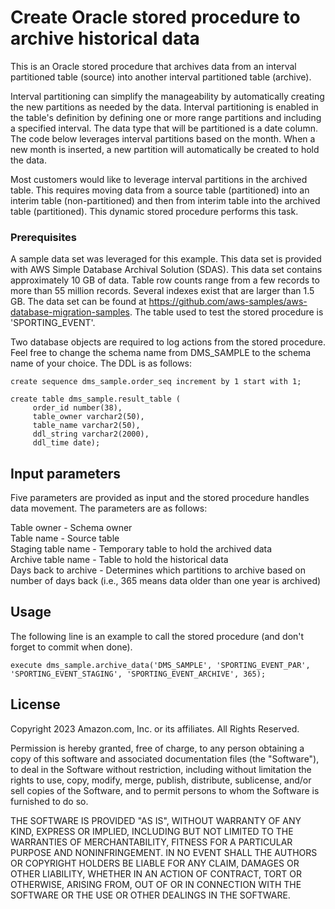 # Create Oracle stored procedure to archive historical data

This is an Oracle stored procedure that archives data from an interval partitioned table (source) into another interval partitioned table (archive).  

Interval partitioning can simplify the manageability by automatically creating the new partitions as needed by the data.  Interval partitioning is enabled in the table's definition by defining one or more range partitions and including a specified interval.  The data type that will be partitioned is a date column.  The code below leverages interval partitions based on the month.  When a new month is inserted, a new partition will automatically be created to hold the data.  

Most customers would like to leverage interval partitions in the archived table.  This requires moving data from a source table (partitioned) into an interim table (non-partitioned) and then from interim table into the archived table (partitioned).  This dynamic stored procedure performs this task. 

### Prerequisites

A sample data set was leveraged for this example.  This data set is provided with AWS Simple Database Archival Solution (SDAS).  This data set contains approximately 10 GB of data. Table row counts range from a few records to more than 55 million records. Several indexes exist that are larger than 1.5 GB. The data set can be found at https://github.com/aws-samples/aws-database-migration-samples.  The table used to test the stored procedure is 'SPORTING_EVENT'.


Two database objects are required to log actions from the stored procedure.  Feel free to change the schema name from DMS_SAMPLE to the schema name of your choice.  The DDL is as follows:

```
create sequence dms_sample.order_seq increment by 1 start with 1;
```

```
create table dms_sample.result_table (
     order_id number(38),
     table_owner varchar2(50),
     table_name varchar2(50),
     ddl_string varchar2(2000),
     ddl_time date);
```

## Input parameters

Five parameters are provided as input and the stored procedure handles data movement. The parameters are as follows:

  Table owner - Schema owner<br>
  Table name - Source table<br>
  Staging table name - Temporary table to hold the archived data<br>
  Archive table name - Table to hold the historical data<br>
  Days back to archive - Determines which partitions to archive based on number of days back (i.e., 365 means data older than one year is archived)<br>

## Usage

The following line is an example to call the stored procedure (and don't forget to commit when done).

```
execute dms_sample.archive_data('DMS_SAMPLE', 'SPORTING_EVENT_PAR', 'SPORTING_EVENT_STAGING', 'SPORTING_EVENT_ARCHIVE', 365);
```


## License
Copyright 2023 Amazon.com, Inc. or its affiliates. All Rights Reserved.

Permission is hereby granted, free of charge, to any person obtaining a copy of this
software and associated documentation files (the "Software"), to deal in the Software
without restriction, including without limitation the rights to use, copy, modify,
merge, publish, distribute, sublicense, and/or sell copies of the Software, and to
permit persons to whom the Software is furnished to do so.

THE SOFTWARE IS PROVIDED "AS IS", WITHOUT WARRANTY OF ANY KIND, EXPRESS OR IMPLIED,
INCLUDING BUT NOT LIMITED TO THE WARRANTIES OF MERCHANTABILITY, FITNESS FOR A
PARTICULAR PURPOSE AND NONINFRINGEMENT. IN NO EVENT SHALL THE AUTHORS OR COPYRIGHT
HOLDERS BE LIABLE FOR ANY CLAIM, DAMAGES OR OTHER LIABILITY, WHETHER IN AN ACTION
OF CONTRACT, TORT OR OTHERWISE, ARISING FROM, OUT OF OR IN CONNECTION WITH THE
SOFTWARE OR THE USE OR OTHER DEALINGS IN THE SOFTWARE.
